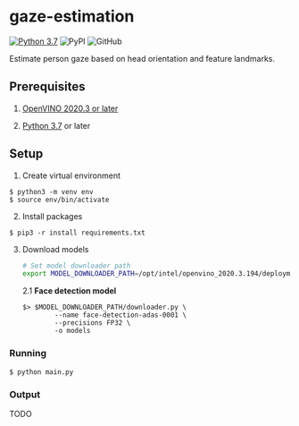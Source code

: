 # gaze-estimation
[![Python 3.7](https://img.shields.io/badge/python-3.7-blue.svg)](https://www.python.org/downloads/release/python-370/) ![PyPI](https://img.shields.io/pypi/v/opencv-python?label=opencv) ![GitHub](https://img.shields.io/github/license/joseph-d-p/gaze-estimation) 



Estimate person gaze based on head orientation and feature landmarks.

## Prerequisites

1. [OpenVINO 2020.3 or later](https://docs.openvinotoolkit.org/latest/index.html)

2. [Python 3.7](https://www.python.org/downloads/release/python-370/) or later

## Setup

1. Create virtual environment

```
$ python3 -m venv env
$ source env/bin/activate
```

2. Install packages

```
$ pip3 -r install requirements.txt
```

3. Download models

    ```bash
    # Set model downloader path
    export MODEL_DOWNLOADER_PATH=/opt/intel/openvino_2020.3.194/deployment_tools/tools/model_downloader
    ```

    2.1 **Face detection model**

    ```
    $> $MODEL_DOWNLOADER_PATH/downloader.py \
            --name face-detection-adas-0001 \
            --precisions FP32 \
            -o models
    ```
    
### Running

```
$ python main.py
```

### Output
TODO
